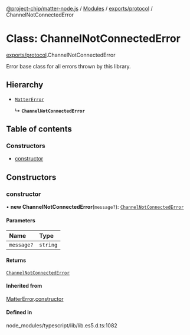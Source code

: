 [@project-chip/matter-node.js](../README.md) / [Modules](../modules.md) / [exports/protocol](../modules/exports_protocol.md) / ChannelNotConnectedError

# Class: ChannelNotConnectedError

[exports/protocol](../modules/exports_protocol.md).ChannelNotConnectedError

Error base class for all errors thrown by this library.

## Hierarchy

- [`MatterError`](exports_common.MatterError.md)

  ↳ **`ChannelNotConnectedError`**

## Table of contents

### Constructors

- [constructor](exports_protocol.ChannelNotConnectedError.md#constructor)

## Constructors

### constructor

• **new ChannelNotConnectedError**(`message?`): [`ChannelNotConnectedError`](exports_protocol.ChannelNotConnectedError.md)

#### Parameters

| Name | Type |
| :------ | :------ |
| `message?` | `string` |

#### Returns

[`ChannelNotConnectedError`](exports_protocol.ChannelNotConnectedError.md)

#### Inherited from

[MatterError](exports_common.MatterError.md).[constructor](exports_common.MatterError.md#constructor)

#### Defined in

node_modules/typescript/lib/lib.es5.d.ts:1082
